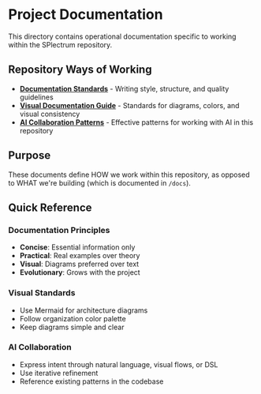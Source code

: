 # Project Documentation

This directory contains operational documentation specific to working within the SPlectrum repository.

## Repository Ways of Working

- [**Documentation Standards**](./documentation-standards.md) - Writing style, structure, and quality guidelines
- [**Visual Documentation Guide**](./visual-documentation-guide.md) - Standards for diagrams, colors, and visual consistency
- [**AI Collaboration Patterns**](./ai-collaboration-patterns.md) - Effective patterns for working with AI in this repository

## Purpose

These documents define HOW we work within this repository, as opposed to WHAT we're building (which is documented in `/docs`).

## Quick Reference

### Documentation Principles
- **Concise**: Essential information only
- **Practical**: Real examples over theory
- **Visual**: Diagrams preferred over text
- **Evolutionary**: Grows with the project

### Visual Standards
- Use Mermaid for architecture diagrams
- Follow organization color palette
- Keep diagrams simple and clear

### AI Collaboration
- Express intent through natural language, visual flows, or DSL
- Use iterative refinement
- Reference existing patterns in the codebase
